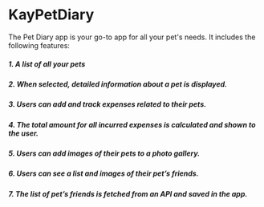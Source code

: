 # KayPetDiary
The Pet Diary app is your go-to app for all your pet's needs. 
It includes the following features: 
##### 1. A list of all your pets  
##### 2. When selected, detailed information about a pet is displayed.
##### 3. Users can add and track expenses related to their pets.
##### 4. The total amount for all incurred expenses is calculated and shown to the user.
##### 5. Users can add images of their pets to a photo gallery.
##### 6. Users can see a list and images of their pet’s friends.
##### 7. The list of pet’s friends is fetched from an API and saved in the app.

